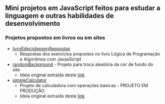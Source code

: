 ## Mini projetos em JavaScript feitos para estudar a linguagem e outras habilidades de desenvolvimento

### Projetos propostos em livros ou em sites

- [livroEdecioIepsenRespostas](https://github.com/rmelojefferson/jsChallenges/tree/main/livroEdecioIepsenRespostas) 
  - Respostas dos exercícios propostos no livro Lógica de Programação e Algoritmos com JavasScript
- [randomBackground](https://github.com/rmelojefferson/jsChallenges/tree/main/randomBackground) - Projeto para troca aleatória da cor de fundo do site
  - Ideia original estraída deste [link](https://vannilla-js-basic-project-1-background-color.netlify.app/)
- [simpleCalculator](https://rmelojefferson.github.io/jsChallenges/simpleCalculator/)
  - Projeto de calculadora com operações básicas - PROJETO EM PRODUÇÃO
  - Ideia original extraída deste [link](https://jsbeginners.com/calculator-javascript-project/)

